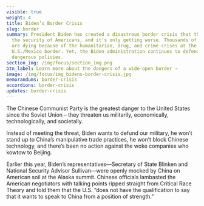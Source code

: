 ```yaml
---
visible: true
weight: 4
title: Biden’s Border Crisis
slug: border
summary: President Biden has created a disastrous border crisis that threatens
  the security of Americans, and it’s only getting worse. Thousands of Americans
  are dying because of the humanitarian, drug, and crime crises at the
  U.S./Mexico border. Yet, the Biden administration continues to defend their
  dangerous policies.
section_img: /img/focus/section_img.png
btn_label: Learn more about the dangers of a wide-open border →
image: /img/focus/img_bidens-border-crisis.jpg
memorandums: border-crisis
accordions: border-crisis
updates: border-crisis
---
```



The Chinese Communist Party is the greatest danger to the United States since the Soviet Union – they threaten us militarily, economically, technologically, and societally.

Instead of meeting the threat, Biden wants to defund our military, he won’t stand up to China’s manipulative trade practices, he won’t block Chinese technology, and there’s been no action against the woke companies who kowtow to Beijing.

Earlier this year, Biden’s representatives—Secretary of State Blinken and National Security Advisor Sullivan—were openly mocked by China on American soil at the Alaska summit. Chinese officials lambasted the American negotiators with talking points ripped straight from Critical Race Theory and told them that the U.S. “does not have the qualification to say that it wants to speak to China from a position of strength.”